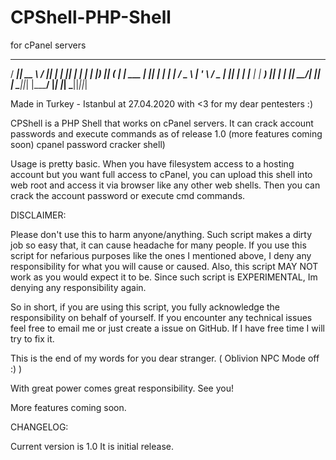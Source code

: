 # CPShell-PHP-Shell
for cPanel servers

   _____  _____    _____  _            _  _ 
  / ____||  __ \  / ____|| |          | || |
 | |     | |__) || (___  | |__    ___ | || |
 | |     |  ___/  \___ \ | '_ \  / _ \| || |
 | |____ | |      ____) || | | ||  __/| || |
  \_____||_|     |_____/ |_| |_| \___||_||_|
                                            
Made in Turkey - Istanbul at 27.04.2020 with <3 for my dear pentesters :)

CPShell is a PHP Shell that works on cPanel servers. It can crack account passwords and execute commands as of release 1.0 (more features coming soon) cpanel password cracker shell)

Usage is pretty basic. When you have filesystem access to a hosting account but you want full access to cPanel, you can upload this shell into web root and access it via browser like any other web shells. Then you can crack the account password or execute cmd commands.

DISCLAIMER:

Please don't use this to harm anyone/anything. Such script makes a dirty job so easy that, it can cause headache for many people.
If you use this script for nefarious purposes like the ones I mentioned above, I deny any responsibility for what you will cause or caused.
Also, this script MAY NOT work as you would expect it to be. Since such script is EXPERIMENTAL, Im denying any responsibility again.

So in short, if you are using this script, you fully acknowledge the responsibility on behalf of yourself.
If you encounter any technical issues feel free to email me or just create a issue on GitHub. If I have free time I will try to fix it.

This is the end of my words for you dear stranger. ( Oblivion NPC Mode off :) )

With great power comes great responsibility.
See you!

More features coming soon.

CHANGELOG:

Current version is 1.0
It is initial release.
